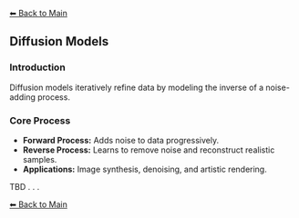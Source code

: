 
[⬅ Back to Main](../readme.md)


## Diffusion Models

### Introduction
Diffusion models iteratively refine data by modeling the inverse of a noise-adding process.

### Core Process
- **Forward Process:** Adds noise to data progressively.
- **Reverse Process:** Learns to remove noise and reconstruct realistic samples.
- **Applications:** Image synthesis, denoising, and artistic rendering.


TBD 
 . . . 

[⬅ Back to Main](../readme.md)

